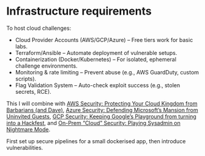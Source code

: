 # Infrastructure requirements

To host cloud challenges:

* Cloud Provider Accounts (AWS/GCP/Azure) – Free tiers work for basic labs.
* Terraform/Ansible – Automate deployment of vulnerable setups.
* Containerization (Docker/Kubernetes) – For isolated, ephemeral challenge environments.
* Monitoring & rate limiting – Prevent abuse (e.g., AWS GuardDuty, custom scripts).
* Flag Validation System – Auto-check exploit success (e.g., stolen secrets, RCE).

This I will combine with [AWS Security: Protecting Your Cloud Kingdom from Barbarians (and Dave)](https://blue.tymyrddin.dev/docs/dev/devsecops/aws/),
[Azure Security: Defending Microsoft’s Mansion from Uninvited Guests](https://blue.tymyrddin.dev/docs/dev/devsecops/azure/), 
[GCP Security: Keeping Google’s Playground from turning into a Hackfest](https://blue.tymyrddin.dev/docs/dev/devsecops/gcp/),
and [On-Prem “Cloud” Security: Playing Sysadmin on Nightmare Mode](https://blue.tymyrddin.dev/docs/dev/devsecops/on-prem/).

First set up secure pipelines for a small dockerised app, then introduce vulnerabilities.